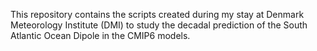 This repository contains the scripts created during my stay at Denmark Meteorology Institute (DMI) to study the decadal prediction of the South Atlantic Ocean Dipole in the CMIP6 models.
